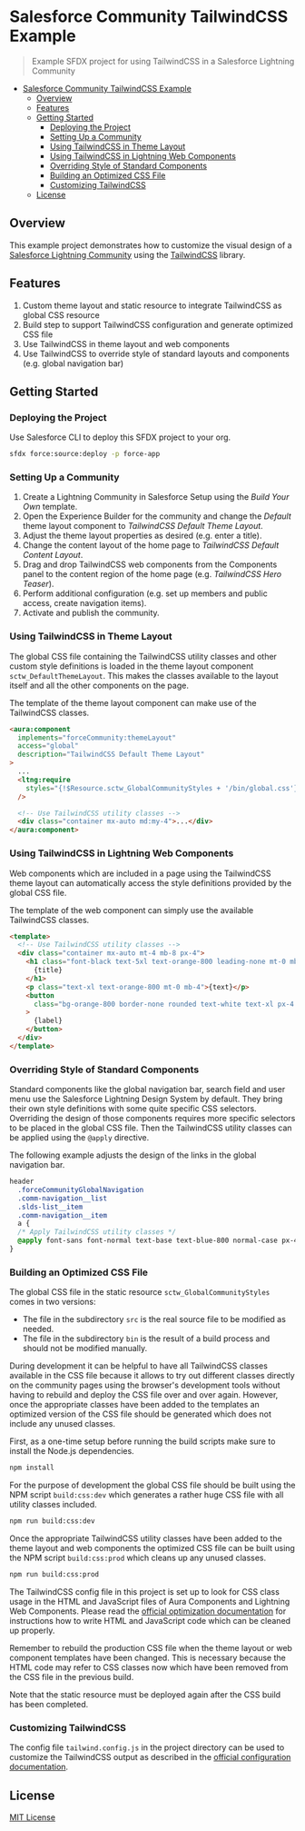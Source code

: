 # Salesforce Community TailwindCSS Example

> Example SFDX project for using TailwindCSS in a Salesforce Lightning Community

- [Salesforce Community TailwindCSS Example](#salesforce-community-tailwindcss-example)
  - [Overview](#overview)
  - [Features](#features)
  - [Getting Started](#getting-started)
    - [Deploying the Project](#deploying-the-project)
    - [Setting Up a Community](#setting-up-a-community)
    - [Using TailwindCSS in Theme Layout](#using-tailwindcss-in-theme-layout)
    - [Using TailwindCSS in Lightning Web Components](#using-tailwindcss-in-lightning-web-components)
    - [Overriding Style of Standard Components](#overriding-style-of-standard-components)
    - [Building an Optimized CSS File](#building-an-optimized-css-file)
    - [Customizing TailwindCSS](#customizing-tailwindcss)
  - [License](#license)

## Overview

This example project demonstrates how to customize the visual design of a [Salesforce Lightning Community](https://www.salesforce.com/products/community-cloud/overview/) using the [TailwindCSS](https://tailwindcss.com/) library.

## Features

1. Custom theme layout and static resource to integrate TailwindCSS as global CSS resource
2. Build step to support TailwindCSS configuration and generate optimized CSS file
3. Use TailwindCSS in theme layout and web components
4. Use TailwindCSS to override style of standard layouts and components (e.g. global navigation bar)

## Getting Started

### Deploying the Project

Use Salesforce CLI to deploy this SFDX project to your org.

```bash
sfdx force:source:deploy -p force-app
```

### Setting Up a Community

1. Create a Lightning Community in Salesforce Setup using the _Build Your Own_ template.
2. Open the Experience Builder for the community and change the _Default_ theme layout component to _TailwindCSS Default Theme Layout_.
3. Adjust the theme layout properties as desired (e.g. enter a title).
4. Change the content layout of the home page to _TailwindCSS Default Content Layout_.
5. Drag and drop TailwindCSS web components from the Components panel to the content region of the home page (e.g. _TailwindCSS Hero Teaser_).
6. Perform additional configuration (e.g. set up members and public access, create navigation items).
7. Activate and publish the community.

### Using TailwindCSS in Theme Layout

The global CSS file containing the TailwindCSS utility classes and other custom style definitions is loaded in the theme layout component `sctw_DefaultThemeLayout`. This makes the classes available to the layout itself and all the other components on the page.

The template of the theme layout component can make use of the TailwindCSS classes.

```html
<aura:component
  implements="forceCommunity:themeLayout"
  access="global"
  description="TailwindCSS Default Theme Layout"
>
  ...
  <ltng:require
    styles="{!$Resource.sctw_GlobalCommunityStyles + '/bin/global.css'}"
  />

  <!-- Use TailwindCSS utility classes -->
  <div class="container mx-auto md:my-4">...</div>
</aura:component>
```

### Using TailwindCSS in Lightning Web Components

Web components which are included in a page using the TailwindCSS theme layout can automatically access the style definitions provided by the global CSS file.

The template of the web component can simply use the available TailwindCSS classes.

```html
<template>
  <!-- Use TailwindCSS utility classes -->
  <div class="container mx-auto mt-4 mb-8 px-4">
    <h1 class="font-black text-5xl text-orange-800 leading-none mt-0 mb-4">
      {title}
    </h1>
    <p class="text-xl text-orange-800 mt-0 mb-4">{text}</p>
    <button
      class="bg-orange-800 border-none rounded text-white text-xl px-4 py-2"
    >
      {label}
    </button>
  </div>
</template>
```

### Overriding Style of Standard Components

Standard components like the global navigation bar, search field and user menu use the Salesforce Lightning Design System by default. They bring their own style definitions with some quite specific CSS selectors. Overriding the design of those components requires more specific selectors to be placed in the global CSS file. Then the TailwindCSS utility classes can be applied using the `@apply` directive.

The following example adjusts the design of the links in the global navigation bar.

```css
header
  .forceCommunityGlobalNavigation
  .comm-navigation__list
  .slds-list__item
  .comm-navigation__item
  a {
  /* Apply TailwindCSS utility classes */
  @apply font-sans font-normal text-base text-blue-800 normal-case px-4 py-2;
}
```

### Building an Optimized CSS File

The global CSS file in the static resource `sctw_GlobalCommunityStyles` comes in two versions:

- The file in the subdirectory `src` is the real source file to be modified as needed.
- The file in the subdirectory `bin` is the result of a build process and should not be modified manually.

During development it can be helpful to have all TailwindCSS classes available in the CSS file because it allows to try out different classes directly on the community pages using the browser's development tools without having to rebuild and deploy the CSS file over and over again. However, once the appropriate classes have been added to the templates an optimized version of the CSS file should be generated which does not include any unused classes.

First, as a one-time setup before running the build scripts make sure to install the Node.js dependencies.

```bash
npm install
```

For the purpose of development the global CSS file should be built using the NPM script `build:css:dev` which generates a rather huge CSS file with all utility classes included.

```bash
npm run build:css:dev
```

Once the appropriate TailwindCSS utility classes have been added to the theme layout and web components the optimized CSS file can be built using the NPM script `build:css:prod` which cleans up any unused classes.

```bash
npm run build:css:prod
```

The TailwindCSS config file in this project is set up to look for CSS class usage in the HTML and JavaScript files of Aura Components and Lightning Web Components. Please read the [official optimization documentation](https://tailwindcss.com/docs/controlling-file-size) for instructions how to write HTML and JavaScript code which can be cleaned up properly.

Remember to rebuild the production CSS file when the theme layout or web component templates have been changed. This is necessary because the HTML code may refer to CSS classes now which have been removed from the CSS file in the previous build.

Note that the static resource must be deployed again after the CSS build has been completed.

### Customizing TailwindCSS

The config file `tailwind.config.js` in the project directory can be used to customize the TailwindCSS output as described in the [official configuration documentation](https://tailwindcss.com/docs/configuration).

## License

[MIT License](https://opensource.org/licenses/MIT)
